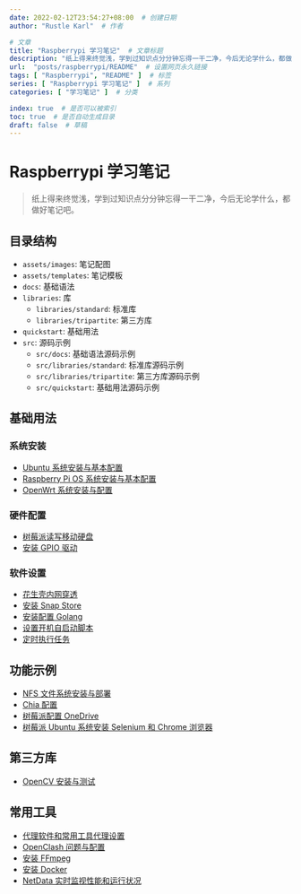 ```yaml
---
date: 2022-02-12T23:54:27+08:00  # 创建日期
author: "Rustle Karl"  # 作者

# 文章
title: "Raspberrypi 学习笔记"  # 文章标题
description: "纸上得来终觉浅，学到过知识点分分钟忘得一干二净，今后无论学什么，都做好笔记吧。"
url:  "posts/raspberrypi/README"  # 设置网页永久链接
tags: [ "Raspberrypi", "README" ]  # 标签
series: [ "Raspberrypi 学习笔记" ]  # 系列
categories: [ "学习笔记" ]  # 分类

index: true  # 是否可以被索引
toc: true  # 是否自动生成目录
draft: false  # 草稿
---
```


# Raspberrypi 学习笔记

> 纸上得来终觉浅，学到过知识点分分钟忘得一干二净，今后无论学什么，都做好笔记吧。

## 目录结构

- `assets/images`: 笔记配图
- `assets/templates`: 笔记模板
- `docs`: 基础语法
- `libraries`: 库
  - `libraries/standard`: 标准库
  - `libraries/tripartite`: 第三方库
- `quickstart`: 基础用法
- `src`: 源码示例
  - `src/docs`: 基础语法源码示例
  - `src/libraries/standard`: 标准库源码示例
  - `src/libraries/tripartite`: 第三方库源码示例
  - `src/quickstart`: 基础用法源码示例

## 基础用法

### 系统安装

- [Ubuntu 系统安装与基本配置](quickstart/install/ubuntu.md)
- [Raspberry Pi OS 系统安装与基本配置](quickstart/install/raspberrypios.md)
- [OpenWrt 系统安装与配置](quickstart/install/openwrt.md)

### 硬件配置

- [树莓派读写移动硬盘](quickstart/hhd.md)
- [安装 GPIO 驱动](quickstart/gpio.md)

### 软件设置

- [花生壳内网穿透](quickstart/oray.md)
- [安装 Snap Store](quickstart/snap.md)
- [安装配置 Golang](quickstart/golang.md)
- [设置开机自启动脚本](quickstart/reboot.md)
- [定时执行任务](quickstart/cron.md)

## 功能示例

- [NFS 文件系统安装与部署](examples/nfs.md)
- [Chia 配置](examples/chia.md)
- [树莓派配置 OneDrive](examples/onedrive.md)
- [树莓派 Ubuntu 系统安装 Selenium 和 Chrome 浏览器](examples/selenium.md)

## 第三方库

- [OpenCV 安装与测试](libraries/tripartite/opencv.md)

## 常用工具

- [代理软件和常用工具代理设置](tools/proxy.md)
- [OpenClash 问题与配置](tools/openwrt/openclash.md)
- [安装 FFmpeg](tools/ffmpeg.md)
- [安装 Docker](tools/docker.md)
- [NetData 实时监视性能和运行状况](tools/netdata.md)
